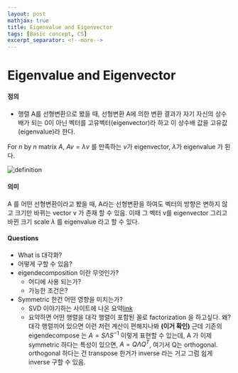 ```yaml
---
layout: post
mathjax: true
title: Eigenvalue and Eigenvector
tags: [Basic concept, CS]
excerpt_separator: <!--more-->
---
```



# Eigenvalue and Eigenvector

#### 정의

- 행렬 A를 선형변환으로 봤을 때, 선형변환 A에 의한 변환 결과가 자기 자신의 상수배가 되는 0이 아닌 벡터를 고유벡터(eigenvector)라 하고 이 상수배 값을 고유값(eigenvalue)라 한다.

<!--more-->

For $n$ by $n$ matrix $A$, $Av = \lambda v$ 를 만족하는 $v$가 eigenvector, $\lambda$가 eigenvalue 가 된다.


![definition](https://t1.daumcdn.net/cfile/tistory/237AB44F525CD4BC08)

#### 의미

A 를 어떤 선형변환이라고 봤을 때, A라는 선형변환을 하여도 벡터의 방향은 변하지 않고 크기만 바뀌는 vector v 가 존재 할 수 있음. 이때 그 벡터 v를 eigenvector 그리고 바뀐 크기 scale $\lambda$ 를 eigenvalue 라고 할 수 있다.

#### Questions

- What is 대각화?
- 어떻게 구할 수 있음?
- eigendecomposition 이란 무엇인가?
	- 어디에 사용 되는가?
	- 가능한 조건은?
- Symmetric 한건 어떤 영향을 미치는가?
	- SVD 이야기하는 사이트에 나온 요약[link](https://bskyvision.com/251)
	- 요약하면 어떤 행렬을 대각 행렬이 포함된 꼴로 factorization 을 하고싶다. 왜? 대각 행렬끼어 있으면 이런 저런 계산이 편해지나봐 **(이거 확인)** 근데 기존의 eigendecompose 는 $A=S\Lambda S^{-1}$ 이렇게 표현할 수 있는데, A 가 이제 symmetric 하다는 특성이 있으면, $A=Q\Lambda Q^{T}$, 여기서 Q는 orthogonal. orthogonal 하다는 건 transpose 한거가 inverse 라는 거고 그럼 쉽게 inverse 구할 수 있음.